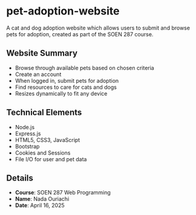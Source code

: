 # pet-adoption-website
A cat and dog adoption website which allows users to submit and browse pets for adoption, created as part of the SOEN 287 course.

## Website Summary

- Browse through available pets based on chosen criteria
- Create an account
- When logged in, submit pets for adoption
- Find resources to care for cats and dogs
- Resizes dynamically to fit any device

## Technical Elements

- Node.js
- Express.js
- HTML5, CSS3, JavaScript
- Bootstrap
- Cookies and Sessions
- File I/O for user and pet data

## Details

- **Course**: SOEN 287 Web Programming
- **Name**: Nada Ouriachi
- **Date**: April 16, 2025
